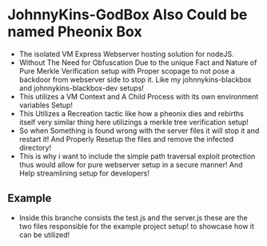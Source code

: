 # JohnnyKins-GodBox Also Could be named Pheonix Box

- The isolated VM Express Webserver hosting solution for nodeJS.
- Without The Need for Obfuscation Due to the unique Fact and Nature of Pure Merkle Verification setup with Proper scopage to not pose a backdoor from webserver side to stop it. Like my johnnykins-blackbox and johnnykins-blackbox-dev setups!
- This utilizes a VM Context and A Child Process with its own environment variables Setup!
- This Utilizes a Recreation tactic like how a pheonix dies and rebirths itself very similar thing here utilizings a merkle tree verification setup!
- So when Something is found wrong with the server files it will stop it and restart it! And Properly Resetup the files and remove the infected directory!
- This is why i want to include the simple path traversal exploit protection thus would allow for pure webserver setup in a secure manner! And Help streamlining setup for developers!
## Example
- Inside this branche consists the test.js and the server.js these are the two files responsible for the example project setup! to showcase how it can be utilized!
